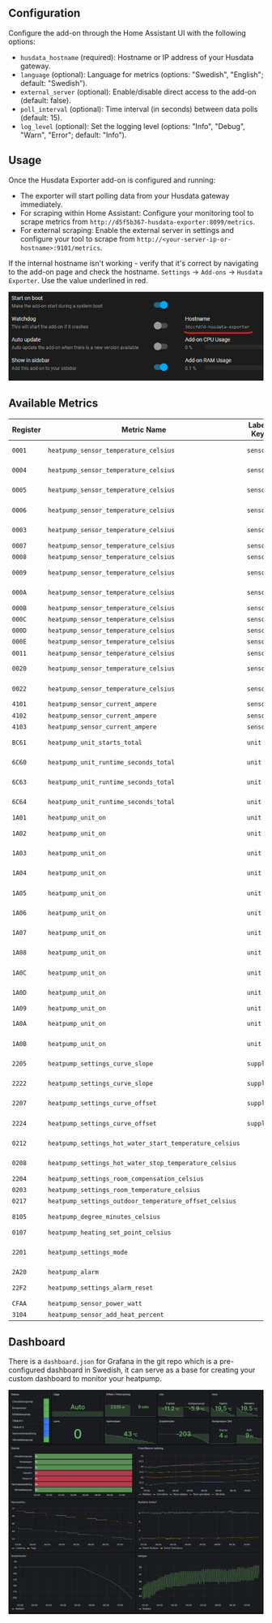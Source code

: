 ## Configuration
Configure the add-on through the Home Assistant UI with the following options:
- `husdata_hostname` (required): Hostname or IP address of your Husdata gateway.
- `language` (optional): Language for metrics (options: "Swedish", "English"; default: "Swedish").
- `external_server` (optional): Enable/disable direct access to the add-on (default: false).
- `poll_interval` (optional): Time interval (in seconds) between data polls (default: 15).
- `log_level` (optional): Set the logging level (options: "Info", "Debug", "Warn", "Error"; default: "Info").

## Usage
Once the Husdata Exporter add-on is configured and running:
- The exporter will start polling data from your Husdata gateway immediately.
- For scraping within Home Assistant: Configure your monitoring tool to scrape metrics from `http://d5f5b367-husdata-exporter:8099/metrics`.
- For external scraping: Enable the external server in settings and configure your tool to scrape from `http://<your-server-ip-or-hostname>:9101/metrics`.

If the internal hostname isn't working - verify that it's correct by navigating to the add-on page and check the hostname. `Settings` -> `Add-ons` -> `Husdata Exporter`. Use the value underlined in red.

![Add-on Hostname Preview](https://github.com/prankstr/hassio-husdata-exporter/raw/main/images/hostname.png "Add-on Hostname")

## Available Metrics

| Register  | Metric Name                                             | Label Key                 | Label Value (English)    | Label Value (Swedish)    | Description                                               |
|-----------|---------------------------------------------------------|---------------------------|--------------------------|--------------------------|-----------------------------------------------------------|
| `0001`    | `heatpump_sensor_temperature_celsius`                   | `sensor`                  | Radiator return          | Returledning             | Radiator return temperature                               |
| `0004`    | `heatpump_sensor_temperature_celsius`                   | `sensor`                  | Heat carrier forward     | Framledning              | Internal heat carrier forward temperature                 |
| `0005`    | `heatpump_sensor_temperature_celsius`                   | `sensor`                  | Brine in / Condensor     | Köldbärare In            | Brine In / Condensor                                      |
| `0006`    | `heatpump_sensor_temperature_celsius`                   | `sensor`                  | Brine out / Evaporator   | Köldbärare Ut            | Brine Out / Evaporator                                    |
| `0003`    | `heatpump_sensor_temperature_celsius`                   | `sensor`                  | Heat carrier return      | Returledning intern      | Internal heat carrier return temperature                  |
| `0007`    | `heatpump_sensor_temperature_celsius`                   | `sensor`                  | Outdoor                  | Ute                      | Oudoor temperature                                        |
| `0008`    | `heatpump_sensor_temperature_celsius`                   | `sensor`                  | Indoor                   | Rum                      | Indoor temperature                                        |
| `0009`    | `heatpump_sensor_temperature_celsius`                   | `sensor`                  | Hot water top            | Varmvatten Topp          | Hot water top temperature                                 |
| `000A`    | `heatpump_sensor_temperature_celsius`                   | `sensor`                  | Hot water mid            | Varmvatten Laddning      | Hot water bottom/mid temperature                          |
| `000B`    | `heatpump_sensor_temperature_celsius`                   | `sensor`                  | Hot Gas                  | Hetgas                   | Hot Gas temperature                                       |
| `000C`    | `heatpump_sensor_temperature_celsius`                   | `sensor`                  | Suction Gas              | Suggas                   | Suction gas temperature                                   |
| `000D`    | `heatpump_sensor_temperature_celsius`                   | `sensor`                  | Liquid Flow              | Vätskeledning            | Liquid flow temperature                                   |
| `000E`    | `heatpump_sensor_temperature_celsius`                   | `sensor`                  | Air Intake               | Luftintag                | Air Intake temperature                                    |
| `0011`    | `heatpump_sensor_temperature_celsius`                   | `sensor`                  | Pool                     | Pool                     | Pool forward temperature                                  |
| `0020`    | `heatpump_sensor_temperature_celsius`                   | `sensor`                  | Radiator forward 2       | Framledning 2            | Internal heat carrier forward temperature for circuit 2   |
| `0022`    | `heatpump_sensor_temperature_celsius`                   | `sensor`                  | Radiator return 2        | Returledning 2           | Radiator return temperature for circuit 2                 |
| `4101`    | `heatpump_sensor_current_ampere`                        | `sensor`                  | L1                       | L1                       | Current draw L1                                           |
| `4102`    | `heatpump_sensor_current_ampere`                        | `sensor`                  | L2                       | L2                       | Current draw L2                                           |
| `4103`    | `heatpump_sensor_current_ampere`                        | `sensor`                  | L3                       | L3                       | Current draw L3                                           |
| `BC61`    | `heatpump_unit_starts_total`                            | `unit`                    | Compressor               | Kompressor               | Total amount of compressor starts                         |
| `6C60`    | `heatpump_unit_runtime_seconds_total`                   | `unit`                    | Compressor               | Kompressor               | Total compressor runtime in seconds                       |
| `6C63`    | `heatpump_unit_runtime_seconds_total`                   | `unit`                    | Add heat                 | Tillskott                | Total amount of added heat in seconds                     |
| `6C64`    | `heatpump_unit_runtime_seconds_total`                   | `unit`                    | Hot water                | Varmvattenladdning       | Total amount of hot water preparation in seconds          |
| `1A01`    | `heatpump_unit_on`                                      | `unit`                    | Compressor               | Kompressor               | Compressor on/of                                          |
| `1A02`    | `heatpump_unit_on`                                      | `unit`                    | Add Heat step 1          | Tillskott Steg I         | Add heat step 1 on/off                                    |
| `1A03`    | `heatpump_unit_on`                                      | `unit`                    | Add Heat step 2          | Tillskott Steg II        | Add heat step 2 on/off                                    |
| `1A04`    | `heatpump_unit_on`                                      | `unit`                    | Pump heat circuit        | Värmebärarpump           | Pump Heat Circuit on/off                                  |
| `1A05`    | `heatpump_unit_on`                                      | `unit`                    | Pump cold circuit        | Köldbärarpump            | Pump Cold Circuit on/off                                  |
| `1A06`    | `heatpump_unit_on`                                      | `unit`                    | Pump radiator            | Cirkulationspump         | Radiator pump on/off                                      |
| `1A07`    | `heatpump_unit_on`                                      | `unit`                    | Switch valve 1           | Växelventil 1            | Switch Valve 1 on/off                                     |
| `1A08`    | `heatpump_unit_on`                                      | `unit`                    | Switch valve 2           | Växelventil 2            | Switch Valve 2 on/off                                     |
| `1A0C`    | `heatpump_unit_on`                                      | `unit`                    | Heating cable            | Värmekabel               | Heating cable on/off                                      |
| `1A0D`    | `heatpump_unit_on`                                      | `unit`                    | Crank case heater        | Vevhusvärmare            | Crank case on/off                                         |
| `1A09`    | `heatpump_unit_on`                                      | `unit`                    | Fan                      | Fläkt                    | Fan on/off                                                |
| `1A0A`    | `heatpump_unit_on`                                      | `unit`                    | High pressostat          | Pressostat hög           | Pressostat High                                           |
| `1A0B`    | `heatpump_unit_on`                                      | `unit`                    | Low pressostat           | Pressostat låg           | Pressostat Low                                            |
| `2205`    | `heatpump_settings_curve_slope`                         | `supply`                  | Heat set 1 curveL        | Kurvlutning              | Slope of the heat curve                                   |
| `2222`    | `heatpump_settings_curve_slope`                         | `supply`                  | Heat set 1 curveL2       | Kurvlutning 2            | Slope of heat curve 2                                     |
| `2207`    | `heatpump_settings_curve_offset`                        | `supply`                  | Heat set 3 parallel      | Förskjutning värmekurva  | Offset of the heat curve                                  |
| `2224`    | `heatpump_settings_curve_offset`                        | `supply`                  | Heat set 3 parall2       | Förskjutning värmekurva 2| Offset for heat curve 2                                   |
| `0212`    | `heatpump_settings_hot_water_start_temperature_celsius` |                           |                          |                          | Temperature where hot water heating starts                |
| `0208`    | `heatpump_settings_hot_water_stop_temperature_celsius`  |                           |                          |                          | Temperature where hot water heating starts stops          |
| `2204`    | `heatpump_settings_room_compensation_celsius`           |                           |                          |                          | Room Sensor Influence                                     |
| `0203`    | `heatpump_settings_room_temperature_celsius`            |                           |                          |                          | Target room temperature                                   |
| `0217`    | `heatpump_settings_outdoor_temperature_offset_celsius`  |                           |                          |                          | Outdoor temperature offset                                |
| `8105`    | `heatpump_degree_minutes_celsius`                       |                           |                          |                          | Degree minutes/Integral/Gradminutes                       |
| `0107`    | `heatpump_heating_set_point_celsius`                    |                           |                          |                          | Heating setpoint/Börvärde                                 |
| `2201`    | `heatpump_settings_mode`                                |                           |                          |                          | Heatpump mode. Summer=0, Spring/Autum=1, Winter=2, Auto=3 |
| `2A20`    | `heatpump_alarm`                                        |                           |                          |                          | If any alarms are active                                  |
| `22F2`    | `heatpump_settings_alarm_reset`                         |                           |                          |                          | If an alarm reset has been triggered                      |
| `CFAA`    | `heatpump_sensor_power_watt`                            |                           |                          |                          | Draw in watt                                              |
| `3104`    | `heatpump_sensor_add_heat_percent`                      |                           |                          |                          | Add heat status percentage                                |

## Dashboard

There is a `dashboard.json` for Grafana in the git repo which is a pre-configured dashboard in Swedish, it can serve as a base for creating your custom dashboard to monitor your heatpump.

![Grafana Dashboard Preview](https://github.com/prankstr/hassio-husdata-exporter/raw/main/images/dashboard.png "Grafana Dashboard")